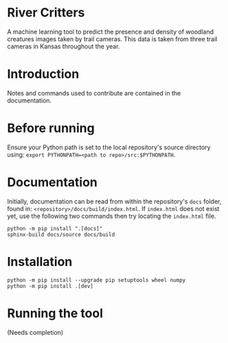 # River Critters
A machine learning tool to predict the presence and density of woodland creatures images taken by trail cameras.
This data is taken from three trail cameras in Kansas throughout the year.

# Introduction

Notes and commands used to contribute are contained in the documentation.

# Before running
Ensure your Python path is set to the local repository's source directory using:
`export PYTHONPATH=<path to repo>/src:$PYTHONPATH`.

# Documentation
Initially, documentation can be read from within the repository's `docs` folder,
found in: `<repository>/docs/build/index.html`. If `index.html` does not exist
yet, use the following two commands then try locating the `index.html` file.

```
python -m pip install ".[docs]" 
sphinx-build docs/source docs/build
```


# Installation
```
python -m pip install --upgrade pip setuptools wheel numpy
python -m pip install .[dev]
```

# Running the tool
(Needs completion)